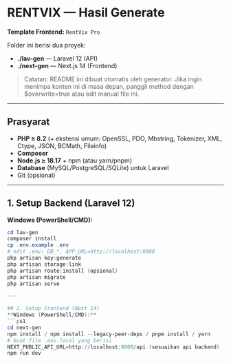 # RENTVIX — Hasil Generate

**Template Frontend:** `RentVix Pro`

Folder ini berisi dua proyek:
- **./lav-gen** — Laravel 12 (API)
- **./next-gen** — Next.js 14 (Frontend)

> Catatan: README ini dibuat otomatis oleh generator. Jika ingin menimpa konten ini di masa depan, panggil method dengan $overwrite=true atau edit manual file ini.

---

## Prasyarat
- **PHP ≥ 8.2** (+ ekstensi umum: OpenSSL, PDO, Mbstring, Tokenizer, XML, Ctype, JSON, BCMath, Fileinfo)
- **Composer**
- **Node.js ≥ 18.17** + npm (atau yarn/pnpm)
- **Database** (MySQL/PostgreSQL/SQLite) untuk Laravel
- Git (opsional)

---

## 1. Setup Backend (Laravel 12)
**Windows (PowerShell/CMD):**
```ps1
cd lav-gen
composer install
cp .env.example .env
# edit .env: DB_*, APP_URL=http://localhost:8000
php artisan key:generate
php artisan storage:link
php artisan route:install (opsional)
php artisan migrate
php artisan serve

---

## 2. Setup Frontend (Next 14)
**Windows (PowerShell/CMD):**
```ps1
cd next-gen
npm install / npm install --legacy-peer-deps / pnpm install / yarn
# buat file .env.local yang berisi
NEXT_PUBLIC_API_URL=http://localhost:8000/api (sesuaikan api backend)
npm run dev